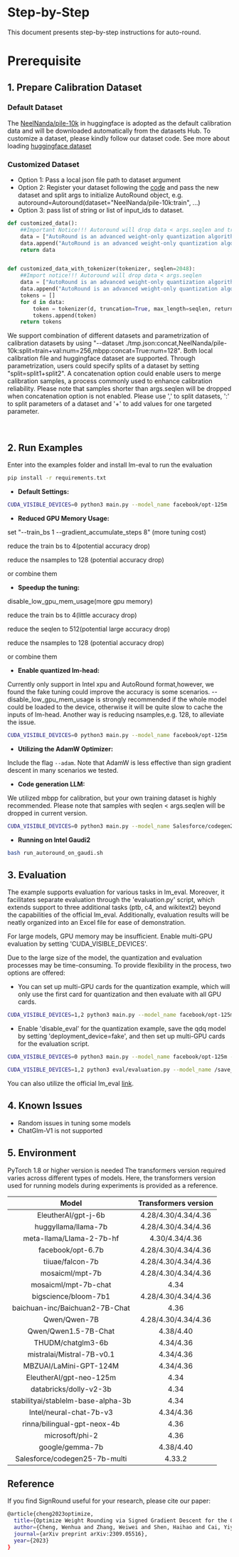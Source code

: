 Step-by-Step
============

This document presents step-by-step instructions for auto-round.

# Prerequisite


## 1. Prepare Calibration Dataset

### Default Dataset
The [NeelNanda/pile-10k](https://huggingface.co/datasets/NeelNanda/pile-10k) in huggingface is adopted as the default calibration data and  will be downloaded automatically from the datasets Hub. To customize a dataset, please kindly follow our dataset code.
See more about loading [huggingface dataset](https://huggingface.co/docs/datasets/main/en/quickstart)

### Customized Dataset
- Option 1: Pass a local json file path to dataset argument
- Option 2: Register your dataset following the [code](../../auto_round/calib_dataset.py) and pass the new dataset and split args to initialize AutoRound object, e.g. autoround=Autoround(dataset="NeelNanda/pile-10k:train", ...)
- Option 3: pass list of string or list of input_ids to dataset.
~~~python
def customized_data():
    ##Important Notice!!! Autoround will drop data < args.seqlen and truncate data to args.seqlen
    data = ["AutoRound is an advanced weight-only quantization algorithm for low-bits LLM inference" * 240]
    data.append("AutoRound is an advanced weight-only quantization algorithm for low-bits LLM inference")
    return data


def customized_data_with_tokenizer(tokenizer, seqlen=2048):
    ##Import notice!!! Autoround will drop data < args.seqlen
    data = ["AutoRound is an advanced weight-only quantization algorithm for low-bits LLM inference" * 240]
    data.append("AutoRound is an advanced weight-only quantization algorithm for low-bits LLM inference")
    tokens = []
    for d in data:
        token = tokenizer(d, truncation=True, max_length=seqlen, return_tensors="pt").data
        tokens.append(token)
    return tokens
~~~

We support combination of different datasets and parametrization of calibration datasets by using "--dataset ./tmp.json:concat,NeelNanda/pile-10k:split=train+val:num=256,mbpp:concat=True:num=128". Both local calibration file and huggingface dataset are supported. Through parametrization, users could specify splits of a dataset by setting "split=split1+split2". A concatenation option could enable users to merge calibration samples, a process commonly used to enhance calibration reliability. Please note that samples shorter than args.seqlen will be dropped when concatenation option is not enabled.
Please use ',' to split datasets, ':' to split parameters of a dataset and '+' to add values for one targeted parameter. 


<br />

## 2. Run Examples
Enter into the examples folder and install lm-eval to run the evaluation
```bash
pip install -r requirements.txt
```

- **Default Settings:**
```bash
CUDA_VISIBLE_DEVICES=0 python3 main.py --model_name facebook/opt-125m  --bits 4 --group_size 128
```
- **Reduced GPU Memory Usage:**

set "--train_bs 1 --gradient_accumulate_steps 8" (more tuning cost)

reduce the train bs to 4(potential accuracy drop) 

reduce the nsamples to 128 (potential accuracy drop)

or combine them

- **Speedup the tuning:**

disable_low_gpu_mem_usage(more gpu memory)

reduce the train bs to 4(little accuracy drop) 

reduce the seqlen to 512(potential large accuracy drop)

reduce the nsamples to 128 (potential accuracy drop)

or combine them

- **Enable quantized lm-head:**

Currently only support in Intel xpu and AutoRound format,however, we found the fake tuning could improve the accuracy is some scenarios. --disable_low_gpu_mem_usage is strongly recommended if the whole model could be loaded to the device, otherwise it will be quite slow to cache the inputs of lm-head. Another way is reducing nsamples,e.g. 128, to alleviate the issue.
```bash
CUDA_VISIBLE_DEVICES=0 python3 main.py --model_name facebook/opt-125m  --bits 4 --group_size 128 --quant_lm_head --disable_low_gpu_mem_usage
```

- **Utilizing the AdamW Optimizer:**

Include the flag `--adam`. Note that AdamW is less effective than sign gradient descent in many scenarios we tested.


- **Code generation LLM:**

We utilized mbpp for calibration, but your own training dataset is highly recommended. Please note that samples with seqlen < args.seqlen will be dropped in current version.
```bash
CUDA_VISIBLE_DEVICES=0 python3 main.py --model_name Salesforce/codegen25-7b-multi --bits 4 --group_size 128 --dataset "mbpp" --seqlen 128 "
```
- **Running on Intel Gaudi2**
```bash
bash run_autoround_on_gaudi.sh 
```



## 3. Evaluation
The example supports evaluation for various tasks in lm_eval. Moreover, it facilitates separate evaluation through the 'evaluation.py' script, which extends support to three additional tasks (ptb, c4, and wikitext2) beyond the capabilities of the official lm_eval. Additionally, evaluation results will be neatly organized into an Excel file for ease of demonstration.

For large models, GPU memory may be insufficient. Enable multi-GPU evaluation by setting 'CUDA_VISIBLE_DEVICES'.

Due to the large size of the model, the quantization and evaluation processes may be time-consuming. To provide flexibility in the process, two options are offered:

- You can set up multi-GPU cards for the quantization example, which will only use the first card for quantization and then evaluate with all GPU cards.
```bash
CUDA_VISIBLE_DEVICES=1,2 python3 main.py --model_name facebook/opt-125m --amp --bits 4 --group_size -1 --deployment_device fake,cpu --output_dir /save_model_path/ 
```

- Enable 'disable_eval' for the quantization example, save the qdq model by setting 'deployment_device=fake', and then set up multi-GPU cards for the evaluation script.
```bash
CUDA_VISIBLE_DEVICES=0 python3 main.py --model_name facebook/opt-125m --amp --bits 4 --group_size -1 --disable_eval --deployment_device fake --output_dir /save_model_path/ 

CUDA_VISIBLE_DEVICES=1,2 python3 eval/evaluation.py --model_name /save_model_path/ --eval_bs 8 --tasks mmlu,lambada_openai,ptb --excel_path /result_excel/save_path/
```

You can also utilize the official lm_eval [link](https://github.com/EleutherAI/lm-evaluation-harness/tree/main?tab=readme-ov-file#basic-usage).

## 4. Known Issues
* Random issues in tuning some models
* ChatGlm-V1 is not supported


## 5. Environment

PyTorch 1.8 or higher version is needed
The transformers version required varies across different types of models. Here, the transformers version used for running models during experiments is provided as a reference.

| Model | Transformers version |
|  :----: | :----: |
| EleutherAI/gpt-j-6b | 4.28/4.30/4.34/4.36 |
| huggyllama/llama-7b | 4.28/4.30/4.34/4.36 |
| meta-llama/Llama-2-7b-hf | 4.30/4.34/4.36 |
| facebook/opt-6.7b | 4.28/4.30/4.34/4.36 |
| tiiuae/falcon-7b | 4.28/4.30/4.34/4.36 |
| mosaicml/mpt-7b | 4.28/4.30/4.34/4.36 |
| mosaicml/mpt-7b-chat | 4.34 |
| bigscience/bloom-7b1 | 4.28/4.30/4.34/4.36 |
| baichuan-inc/Baichuan2-7B-Chat | 4.36 |
| Qwen/Qwen-7B | 4.28/4.30/4.34/4.36 |
| Qwen/Qwen1.5-7B-Chat | 4.38/4.40 |
| THUDM/chatglm3-6b | 4.34/4.36 |
| mistralai/Mistral-7B-v0.1 | 4.34/4.36 |
| MBZUAI/LaMini-GPT-124M | 4.34/4.36 |
| EleutherAI/gpt-neo-125m | 4.34 |
| databricks/dolly-v2-3b | 4.34 |
| stabilityai/stablelm-base-alpha-3b | 4.34 |
| Intel/neural-chat-7b-v3 | 4.34/4.36 |
| rinna/bilingual-gpt-neox-4b | 4.36 |
| microsoft/phi-2 | 4.36 |
| google/gemma-7b | 4.38/4.40 |
| Salesforce/codegen25-7b-multi | 4.33.2|


## Reference
If you find SignRound useful for your research, please cite our paper:
```bash
@article{cheng2023optimize,
  title={Optimize Weight Rounding via Signed Gradient Descent for the Quantization of LLMs},
  author={Cheng, Wenhua and Zhang, Weiwei and Shen, Haihao and Cai, Yiyang and He, Xin and Lv, Kaokao},
  journal={arXiv preprint arXiv:2309.05516},
  year={2023}
}
```







